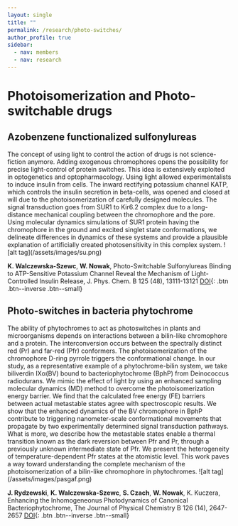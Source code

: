 ```yaml
---
layout: single
title: ""
permalink: /research/photo-switches/
author_profile: true
sidebar:
  - nav: members
  - nav: research
---
```


<h1> Photoisomerization and Photo-switchable drugs</h1>
<h2>Azobenzene functionalized sulfonylureas</h2> 
The concept of using light to control the action of drugs is not science-fiction anymore. Adding exogenous chromophores opens the possibility for precise light-control of protein switches. This idea is extensively exploited in optogenetics and optopharmacology. Using light allowed experimentalists to induce insulin from cells. The inward rectifying potassium channel KATP, which controls the insulin secretion in beta-cells, was opened and closed at will due to the photoisomerization of carefully designed molecules. The signal transduction goes from SUR1 to Kir6.2 complex due to a long-distance mechanical coupling between the chromophore and the pore. Using molecular dynamics simulations of SUR1 protein having the chromophore in the ground and excited singlet state conformations, we delineate differences in dynamics of these systems and provide a plausible explanation of artificially created photosensitivity in this complex system. 
![alt tag](/assets/images/su.png)   

__K. Walczewska-Szewc__, __W. Nowak__, Photo-Switchable Sulfonylureas Binding to ATP-Sensitive Potassium Channel Reveal the Mechanism of Light-Controlled Insulin Release, J. Phys. Chem. B 125 (48), 13111-13121 [DOI](https://doi.org/10.1021/acs.jpcb.1c07292){: .btn .btn--inverse .btn--small}

<h2>Photo-switches in bacteria phytochrome</h2> 
The ability of phytochromes to act as photoswitches in plants and microorganisms depends on interactions between a bilin-like chromophore and a protein. The interconversion occurs between the spectrally distinct red (Pr) and far-red (Pfr) conformers. The photoisomerization of the chromophore D-ring pyrrole triggers the conformational change. In our study, as a representative example of a phytochrome-bilin system, we take biliverdin IXα(BV) bound to bacteriophytochrome (BphP) from Deinococcus radiodurans. We mimic the effect of light by using an enhanced sampling molecular dynamics (MD) method to overcome the photoisomerization energy barrier. We find that the calculated free energy (FE) barriers between actual metastable states agree with spectroscopic results. We show that the enhanced dynamics of the BV chromophore in BphP contribute to triggering nanometer-scale conformational movements that propagate by two experimentally determined signal transduction pathways. What is more, we describe how the metastable states enable a thermal transition known as the dark reversion between Pfr and Pr, through a previously unknown intermediate state of Pfr. We present the heterogeneity of temperature-dependent Pfr states at the atomistic level. This work paves a way toward understanding the complete mechanism of the photoisomerization of a bilin-like chromophore in phytochromes.
![alt tag](/assets/images/pasgaf.png)   

__J. Rydzewski__, __K. Walczewska-Szewc__, __S. Czach__, __W. Nowak__, K. Kuczera, Enhancing the Inhomogeneonus Photodynamics of Canonical Bacteriophytochrome, The Journal of Physical Chemistry B 126 (14), 2647-2657 [DOI](https://doi.org/10.1021/acs.jpcb.2c00131){: .btn .btn--inverse .btn--small}

